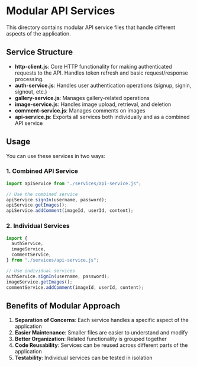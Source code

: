 # Modular API Services

This directory contains modular API service files that handle different aspects of the application.

## Service Structure

- **http-client.js**: Core HTTP functionality for making authenticated requests to the API. Handles token refresh and basic request/response processing.
- **auth-service.js**: Handles user authentication operations (signup, signin, signout, etc.)
- **gallery-service.js**: Manages gallery-related operations
- **image-service.js**: Handles image upload, retrieval, and deletion
- **comment-service.js**: Manages comments on images
- **api-service.js**: Exports all services both individually and as a combined API service

## Usage

You can use these services in two ways:

### 1. Combined API Service

```javascript
import apiService from "./services/api-service.js";

// Use the combined service
apiService.signIn(username, password);
apiService.getImages();
apiService.addComment(imageId, userId, content);
```

### 2. Individual Services

```javascript
import {
  authService,
  imageService,
  commentService,
} from "./services/api-service.js";

// Use individual services
authService.signIn(username, password);
imageService.getImages();
commentService.addComment(imageId, userId, content);
```

## Benefits of Modular Approach

1. **Separation of Concerns**: Each service handles a specific aspect of the application
2. **Easier Maintenance**: Smaller files are easier to understand and modify
3. **Better Organization**: Related functionality is grouped together
4. **Code Reusability**: Services can be reused across different parts of the application
5. **Testability**: Individual services can be tested in isolation
